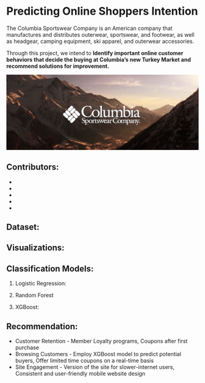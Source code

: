 # Predicting Online Shoppers Intention

The Columbia Sportswear Company is an American company that manufactures and distributes outerwear, sportswear, and footwear, as well as headgear, camping equipment, ski apparel, and outerwear accessories.

Through this project, we intend to **Identify important online customer behaviors that decide the buying at Columbia’s new Turkey Market and recommend solutions for improvement.**

![alt text](https://github.com/snithin13/Predicting-Online-Shoppers-Intention/blob/master/Images/columbia.jpg)

## Contributors:

* 
* 
* 
* 
* 

## Dataset:


## Visualizations:


## Classification Models:

1. Logistic Regression:

2. Random Forest

3. XGBoost:

## Recommendation:

* Customer Retention - Member Loyalty programs, Coupons after first purchase
* Browsing Customers - Employ XGBoost model to predict potential buyers, Offer limited time coupons on a real-time basis
* Site Engagement - Version of the site for slower-internet users, Consistent and user-friendly mobile website design


